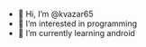 - 👋 Hi, I’m @kvazar65
- 👀 I’m interested in programming
- 🌱 I’m currently learning android


<!---
kvazar65/kvazar65 is a ✨ special ✨ repository because its `README.md` (this file) appears on your GitHub profile.
You can click the Preview link to take a look at your changes.
--->
